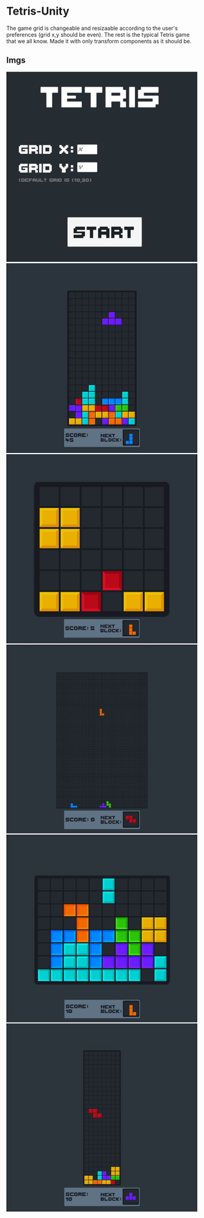 # Tetris-Unity
The game grid is changeable and resizaable according to the user's preferences (grid x,y should be even). The rest is the typical Tetris game that we all know. Made it with only transform components as it should be.

## Imgs
<img src="refimgs/1.1.JPG" width="500" >  <img src="refimgs/2.JPG" width="500" >
<img src="refimgs/3.JPG" width="500" >  <img src="refimgs/4.JPG" width="500" >
<img src="refimgs/5.JPG" width="500" >  <img src="refimgs/6.1.JPG" width="500" >
